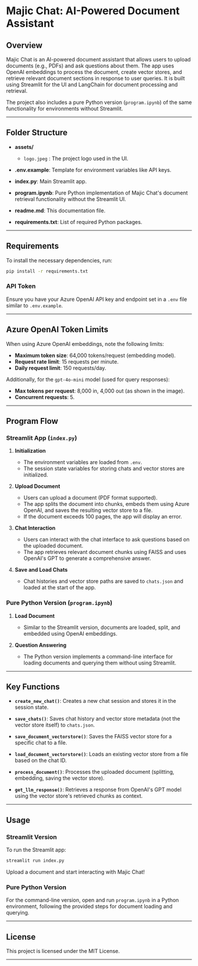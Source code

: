 # Majic Chat: AI-Powered Document Assistant

## Overview

Majic Chat is an AI-powered document assistant that allows users to upload documents (e.g., PDFs) and ask questions about them. The app uses OpenAI embeddings to process the document, create vector stores, and retrieve relevant document sections in response to user queries. It is built using Streamlit for the UI and LangChain for document processing and retrieval.

The project also includes a pure Python version (`program.ipynb`) of the same functionality for environments without Streamlit.

---

## Folder Structure

- **assets/**
  - `logo.jpeg` : The project logo used in the UI.
  
- **.env.example**: Template for environment variables like API keys.

- **index.py**: Main Streamlit app.

- **program.ipynb**: Pure Python implementation of Majic Chat's document retrieval functionality without the Streamlit UI.

- **readme.md**: This documentation file.

- **requirements.txt**: List of required Python packages.

---

## Requirements

To install the necessary dependencies, run:

```bash
pip install -r requirements.txt
```

### API Token

Ensure you have your Azure OpenAI API key and endpoint set in a `.env` file similar to `.env.example`.

---

## Azure OpenAI Token Limits

When using Azure OpenAI embeddings, note the following limits:
- **Maximum token size**: 64,000 tokens/request (embedding model).
- **Request rate limit**: 15 requests per minute.
- **Daily request limit**: 150 requests/day.

Additionally, for the `gpt-4o-mini` model (used for query responses):
- **Max tokens per request**: 8,000 in, 4,000 out (as shown in the image).
- **Concurrent requests**: 5.

---

## Program Flow

### Streamlit App (`index.py`)

1. **Initialization**
   - The environment variables are loaded from `.env`.
   - The session state variables for storing chats and vector stores are initialized.

2. **Upload Document**
   - Users can upload a document (PDF format supported).
   - The app splits the document into chunks, embeds them using Azure OpenAI, and saves the resulting vector store to a file.
   - If the document exceeds 100 pages, the app will display an error.

3. **Chat Interaction**
   - Users can interact with the chat interface to ask questions based on the uploaded document.
   - The app retrieves relevant document chunks using FAISS and uses OpenAI's GPT to generate a comprehensive answer.

4. **Save and Load Chats**
   - Chat histories and vector store paths are saved to `chats.json` and loaded at the start of the app.

### Pure Python Version (`program.ipynb`)

1. **Load Document**
   - Similar to the Streamlit version, documents are loaded, split, and embedded using OpenAI embeddings.

2. **Question Answering**
   - The Python version implements a command-line interface for loading documents and querying them without using Streamlit.

---

## Key Functions

- **`create_new_chat()`**: Creates a new chat session and stores it in the session state.
  
- **`save_chats()`**: Saves chat history and vector store metadata (not the vector store itself) to `chats.json`.

- **`save_document_vectorstore()`**: Saves the FAISS vector store for a specific chat to a file.

- **`load_document_vectorstore()`**: Loads an existing vector store from a file based on the chat ID.

- **`process_document()`**: Processes the uploaded document (splitting, embedding, saving the vector store).

- **`get_llm_response()`**: Retrieves a response from OpenAI's GPT model using the vector store's retrieved chunks as context.

---

## Usage

### Streamlit Version
To run the Streamlit app:

```bash
streamlit run index.py
```

Upload a document and start interacting with Majic Chat!

### Pure Python Version
For the command-line version, open and run `program.ipynb` in a Python environment, following the provided steps for document loading and querying.

---

## License
This project is licensed under the MIT License.

---
